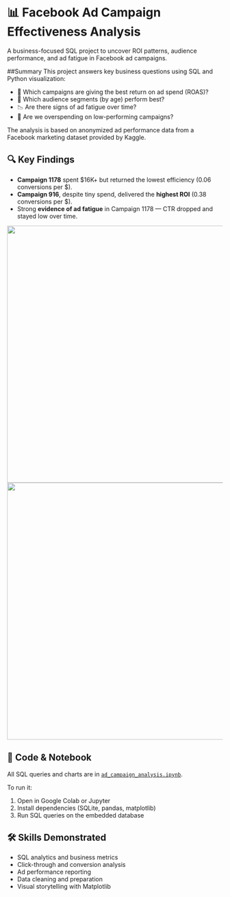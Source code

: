 # 📊 Facebook Ad Campaign Effectiveness Analysis

A business-focused SQL project to uncover ROI patterns, audience performance, and ad fatigue in Facebook ad campaigns.

##Summary
This project answers key business questions using SQL and Python visualization:

- 🧠 Which campaigns are giving the best return on ad spend (ROAS)?
- 👥 Which audience segments (by age) perform best?
- 📉 Are there signs of ad fatigue over time?
- 💸 Are we overspending on low-performing campaigns?

The analysis is based on anonymized ad performance data from a Facebook marketing dataset provided by Kaggle.

## 🔍 Key Findings

- **Campaign 1178** spent $16K+ but returned the lowest efficiency (0.06 conversions per $).
- **Campaign 916**, despite tiny spend, delivered the **highest ROI** (0.38 conversions per $).
- Strong **evidence of ad fatigue** in Campaign 1178 — CTR dropped and stayed low over time.

<img src="images/ctr_trends.png" width="600">
<img src="images/roi_vs_spend.png" width="600">

## 🧪 Code & Notebook

All SQL queries and charts are in [`ad_campaign_analysis.ipynb`](ad_campaign_analysis.ipynb).

To run it:

1. Open in Google Colab or Jupyter
2. Install dependencies (SQLite, pandas, matplotlib)
3. Run SQL queries on the embedded database

## 🛠️ Skills Demonstrated

- SQL analytics and business metrics
- Click-through and conversion analysis
- Ad performance reporting
- Data cleaning and preparation
- Visual storytelling with Matplotlib

